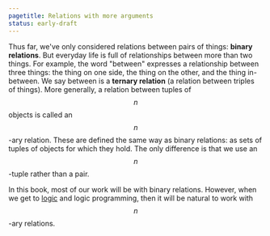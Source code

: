```yaml
---
pagetitle: Relations with more arguments
status: early-draft
---
```

Thus far, we've only considered relations between pairs of things: **binary relations**.  But everyday life is full of relationships between more than two things.  For example, the word "between" expresses a relationship between three things: the thing on one side, the thing on the other, and the thing in-between.  We say between is a **ternary relation** (a relation between triples of things).  More generally, a relation between tuples of $$n$$ objects is called an $$n$$-ary relation.  These are defined the same way as binary relations: as sets of tuples of objects for which they hold.  The only difference is that we use an $$n$$-tuple rather than a pair.

In this book, most of our work will be with binary relations.  However, when we get to [logic](Logic) and logic programming, then it will be natural to work with $$n$$-ary relations.